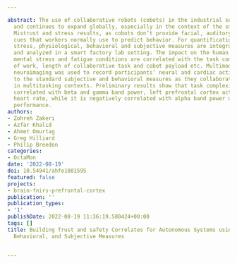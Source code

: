 ---
abstract: The use of collaborative robots (cobots) in the industrial setting has grown
  and continues to expand globally, especially in the context of the smart factory.
  Mistrust and stress results, as cobots don’t provide facial, auditory, and visual
  cues that workers normally use to predict behavior. For quantification of mental
  stress, physiological, behavioral and subjective measures are integrated, processed
  and analyzed in a smart factory lab setting. The impact on the human workers as
  mental stress and fatigue conditions are correlated with the task complexity, speed
  of work, length of collaborative task and cobot payload etc. Multimodal functional
  neuroimaging was used to record participants’ neural and cardiac activity, in addition
  to the standard subjective and behavioral measures as they collaborated with robots
  in multitasking contexts. Preliminary results show that task complexity is positively
  correlated with beta and gamma band power, left prefrontal cortex activation, and
  heart rate, while it is negatively correlated with alpha band power during task
  performance.
authors:
- Zohreh Zakeri
- Azfar Khalid
- Ahmet Omurtag
- Greg Hilliard
- Philip Breedon
categories:
- OctaMon
date: '2022-08-19'
doi: 10.54941/ahfe1001595
featured: false
projects:
- brain-fnirs-prefrontal-cortex
publication: ''
publication_types:
- '1'
publishDate: 2022-08-19 11:36:19.580424+00:00
tags: []
title: Building Trust and safety Correlates for Autonomous Systems using Physiological,
  Behavioral, and Subjective Measures

---
